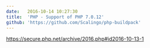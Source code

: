 ```yaml
---
date:	2016-10-14 10:27:30
title:	'PHP - Support of PHP 7.0.12'
github: 'https://github.com/Scalingo/php-buildpack'
---
```


https://secure.php.net/archive/2016.php#id2016-10-13-1
